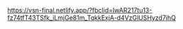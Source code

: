 https://vsn-final.netlify.app/?fbclid=IwAR217tu13-fz74tfT43TSfk_iLmjGe81m_TqkkExjA-d4VzGlUSHyzd7jhQ
